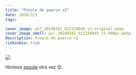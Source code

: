 ```yaml
---
title: "Pozole de puerco v2"
date: 2024/3/3
tags:

cover_image: pxl_20240101_012158845_v1-original.webp
cover_image_small: pxl_20240101_012158845_v1-500px.webp
Description: Pozole de puerco v2
linkinbio: true
---
```


[![](pxl_20240101_012158845_v1)](pxl_20240101_012158845_v1-original.webp)

Hicimos <a href="/2022/9/5/Pozole-De-Puerco">pozole</a> otra vez 😊.